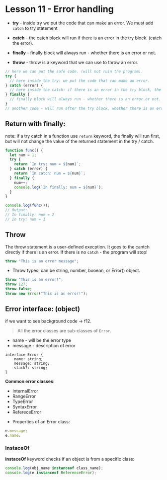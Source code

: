 # Lesson 11 - Error handling

- **try** - inside try we put the code that can make an error.
  We must add `catch` to try statement
- **catch** - the catch block will run if there is an error in the try block. (catch the error).
- **finally** - finally block will always run - whether there is an error or not.

- **throw** - throw is a keyword that we can use to throw an error.

```js
// here we can put the safe code. (will not ruin the program).
try {
  // here inside the try: we put the code that can make an error.
} catch (error) {
  // here inside the catch: if there is an error in the try block, the catch block will be executed.
} finally {
  // finally block will always run - whether there is an error or not.
}
// another code - will run after the try block, whether there is an error or not.
```

## Return with finally:

note: if a try catch in a function use `return` keyword, the finally will run first, but will not change the value of the returned statement in the try / catch.

```js
function func() {
  let num = 1;
  try {
    return `In try: num = ${num}`;
  } catch (error) {
    return `In catch: num = ${num}`;
  } finally {
    num++;
    console.log(`In finally: num = ${num}`);
  }
}

console.log(func());
// Output:
// In finally: num = 2
// In try: num = 1
```

## Throw

The throw statement is a user-defined execption. It goes to the cantch directly if there is an error. If there is no `catch` - the program will stop!

```js
throw "This is an error message";
```

- Throw types: can be string, number, booean, or Error() object.

```js
throw "This is an error!";
throw 127;
throw false;
throw new Error("This is an error!");
```

## Error interface: (object)

if we want to see background code -> f12.

> All the error classes are sub-classes of `Error`.

- name - will be the error type
- message - description of error

```
interface Error {
    name: string;
    message: string;
    stack?: string;
}
```

**Common error classes:**

- InternalError
- RangeError
- TypeError
- SyntaxError
- RefereceError

* Properties of an Error class:

```js
e.message;
e.name;
```

### InstaceOf

**instaceOf** keyword checks if an object is from a specific class:

```js
console.log(obj_name instanceof class_name);
console.log(e instanceof ReferenceError);
```
